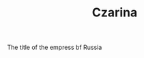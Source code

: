 ---
title: Czarina
letter: C
permalink: "/definitions/bld-czarina.html"
body: The title of the empress bf Russia
published_at: '2018-07-07'
source: Black's Law Dictionary 2nd Ed (1910)
layout: post
---